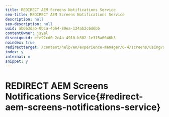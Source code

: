 ```yaml
---
title: REDIRECT AEM Screens Notifications Service
seo-title: REDIRECT AEM Screens Notifications Service
description: null
seo-description: null
uuid: ab663dab-0bca-4b64-89ea-124ab2c6d6bb
contentOwner: jsyal
discoiquuid: efe92cd0-2c4a-4910-b302-1e315a6046b3
noindex: true
redirecttarget: /content/help/en/experience-manager/6-4/screens/using/screens-notifications-service
index: y
internal: n
snippet: y
---
```


# REDIRECT AEM Screens Notifications Service{#redirect-aem-screens-notifications-service}

